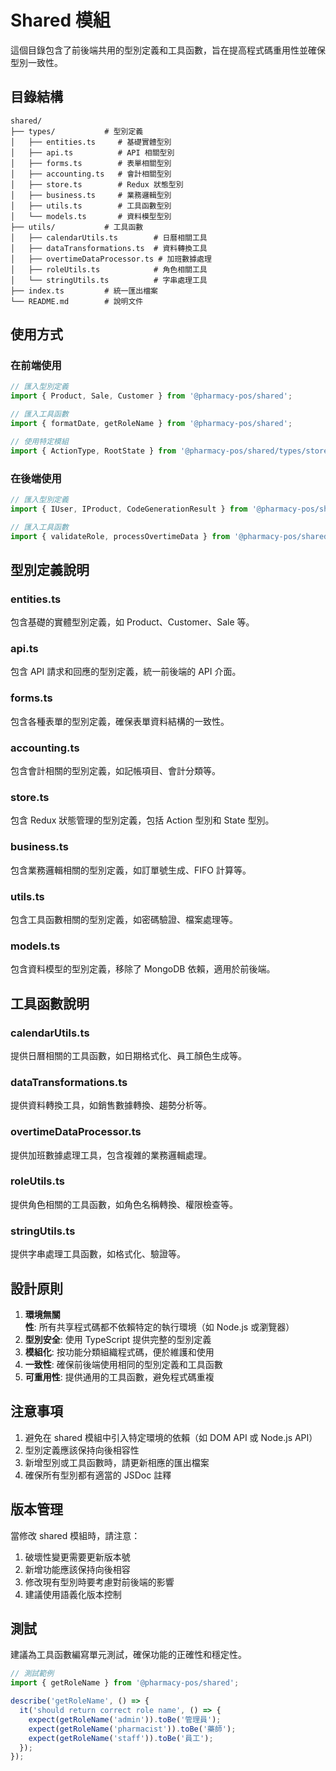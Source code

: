 # Shared 模組

這個目錄包含了前後端共用的型別定義和工具函數，旨在提高程式碼重用性並確保型別一致性。

## 目錄結構

```
shared/
├── types/           # 型別定義
│   ├── entities.ts     # 基礎實體型別
│   ├── api.ts          # API 相關型別
│   ├── forms.ts        # 表單相關型別
│   ├── accounting.ts   # 會計相關型別
│   ├── store.ts        # Redux 狀態型別
│   ├── business.ts     # 業務邏輯型別
│   ├── utils.ts        # 工具函數型別
│   └── models.ts       # 資料模型型別
├── utils/           # 工具函數
│   ├── calendarUtils.ts        # 日曆相關工具
│   ├── dataTransformations.ts  # 資料轉換工具
│   ├── overtimeDataProcessor.ts # 加班數據處理
│   ├── roleUtils.ts            # 角色相關工具
│   └── stringUtils.ts          # 字串處理工具
├── index.ts         # 統一匯出檔案
└── README.md        # 說明文件
```

## 使用方式

### 在前端使用

```typescript
// 匯入型別定義
import { Product, Sale, Customer } from '@pharmacy-pos/shared';

// 匯入工具函數
import { formatDate, getRoleName } from '@pharmacy-pos/shared';

// 使用特定模組
import { ActionType, RootState } from '@pharmacy-pos/shared/types/store';
```

### 在後端使用

```typescript
// 匯入型別定義
import { IUser, IProduct, CodeGenerationResult } from '@pharmacy-pos/shared';

// 匯入工具函數
import { validateRole, processOvertimeData } from '@pharmacy-pos/shared';
```

## 型別定義說明

### entities.ts
包含基礎的實體型別定義，如 Product、Customer、Sale 等。

### api.ts
包含 API 請求和回應的型別定義，統一前後端的 API 介面。

### forms.ts
包含各種表單的型別定義，確保表單資料結構的一致性。

### accounting.ts
包含會計相關的型別定義，如記帳項目、會計分類等。

### store.ts
包含 Redux 狀態管理的型別定義，包括 Action 型別和 State 型別。

### business.ts
包含業務邏輯相關的型別定義，如訂單號生成、FIFO 計算等。

### utils.ts
包含工具函數相關的型別定義，如密碼驗證、檔案處理等。

### models.ts
包含資料模型的型別定義，移除了 MongoDB 依賴，適用於前後端。

## 工具函數說明

### calendarUtils.ts
提供日曆相關的工具函數，如日期格式化、員工顏色生成等。

### dataTransformations.ts
提供資料轉換工具，如銷售數據轉換、趨勢分析等。

### overtimeDataProcessor.ts
提供加班數據處理工具，包含複雜的業務邏輯處理。

### roleUtils.ts
提供角色相關的工具函數，如角色名稱轉換、權限檢查等。

### stringUtils.ts
提供字串處理工具函數，如格式化、驗證等。

## 設計原則

1. **環境無關性**: 所有共享程式碼都不依賴特定的執行環境（如 Node.js 或瀏覽器）
2. **型別安全**: 使用 TypeScript 提供完整的型別定義
3. **模組化**: 按功能分類組織程式碼，便於維護和使用
4. **一致性**: 確保前後端使用相同的型別定義和工具函數
5. **可重用性**: 提供通用的工具函數，避免程式碼重複

## 注意事項

1. 避免在 shared 模組中引入特定環境的依賴（如 DOM API 或 Node.js API）
2. 型別定義應該保持向後相容性
3. 新增型別或工具函數時，請更新相應的匯出檔案
4. 確保所有型別都有適當的 JSDoc 註釋

## 版本管理

當修改 shared 模組時，請注意：

1. 破壞性變更需要更新版本號
2. 新增功能應該保持向後相容
3. 修改現有型別時要考慮對前後端的影響
4. 建議使用語義化版本控制

## 測試

建議為工具函數編寫單元測試，確保功能的正確性和穩定性。

```typescript
// 測試範例
import { getRoleName } from '@pharmacy-pos/shared';

describe('getRoleName', () => {
  it('should return correct role name', () => {
    expect(getRoleName('admin')).toBe('管理員');
    expect(getRoleName('pharmacist')).toBe('藥師');
    expect(getRoleName('staff')).toBe('員工');
  });
});